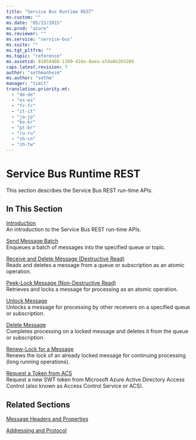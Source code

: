 ```yaml
---
title: "Service Bus Runtime REST"
ms.custom: ""
ms.date: "05/15/2015"
ms.prod: "azure"
ms.reviewer: ""
ms.service: "service-bus"
ms.suite: ""
ms.tgt_pltfrm: ""
ms.topic: "reference"
ms.assetid: 81854468-1309-416e-8aea-afda0e265289
caps.latest.revision: 7
author: "sethmanheim"
ms.author: "sethm"
manager: "timlt"
translation.priority.mt: 
  - "de-de"
  - "es-es"
  - "fr-fr"
  - "it-it"
  - "ja-jp"
  - "ko-kr"
  - "pt-br"
  - "ru-ru"
  - "zh-cn"
  - "zh-tw"
---
```

# Service Bus Runtime REST
This section describes the Service Bus REST run-time APIs.  
  
## In This Section  
 [Introduction](introduction.md)  
 An introduction to the Service Bus REST run-time APIs.  
  
 [Send Message Batch](send-message-batch.md)  
 Enqueues a batch of messages into the specified queue or topic.  
  
 [Receive and Delete Message (Destructive Read)](receive-and-delete-message-destructive-read.md)  
 Reads and deletes a message from a queue or subscription as an atomic operation.  
  
 [Peek-Lock Message (Non-Destructive Read)](peek-lock-message-non-destructive-read.md)  
 Retrieves and locks a message for processing as an atomic operation.  
  
 [Unlock Message](unlock-message.md)  
 Unlocks a message for processing by other receivers on a specified queue or subscription.  
  
 [Delete Message](delete-message.md)  
 Completes processing on a locked message and deletes it from the queue or subscription.  
  
 [Renew-Lock for a Message](renew-lock-for-a-message.md)  
 Renews the lock of an already locked message for continuing processing (long running operations).  
  
 [Request a Token from ACS](request-a-token-from-acs.md)  
 Request a new SWT token from Microsoft Azure Active Directory Access Control (also known as Access Control Service or ACS).  
  
## Related Sections  
   
 [Message Headers and Properties](message-headers-and-properties.md)  
  
 [Addressing and Protocol](addressing-and-protocol.md)